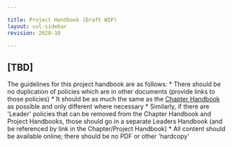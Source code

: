```yaml
---

title: Project Handbook (Draft WIP)
layout: col-sidebar
revision: 2020-10

---
```


## [TBD]
The guidelines for this project handbook are as follows:
    * There should be no duplication of policies which are in other documents (provide links to those policies)
    * It should be as much the same as the [Chapter Handbook](https://owasp.org/www-policy/operational/chapter-handbook-existing.md) as possible and only different where necessary
    * Similarly, if there are 'Leader' policies that can be removed from the Chapter Handbook and Project Handbooks, those should go in a separate Leaders Handbook (and be referenced by link in the Chapter/Project Handbook)
    * All content should be available online; there should be no PDF or other 'hardcopy'
